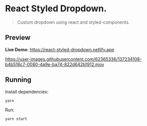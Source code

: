 # React Styled Dropdown.

> Custom dropdown using react and styled-components.

## Preview

**Live Demo:** https://react-styled-dropdown.netlify.app

https://user-images.githubusercontent.com/62365336/137234108-b4b516c7-0080-4a9e-ba74-822d642b1912.mov

## Running

Install dependencies:

`yarn`

Run:

`yarn start`
